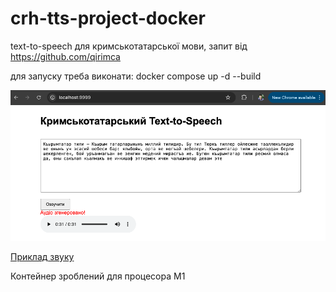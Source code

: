 # crh-tts-project-docker

 text-to-speech для кримськотатарської мови, запит від https://github.com/qirimca

 для запуску треба виконати:
 docker compose up -d --build
 
 ![text-to-speech](doc/img/desktop.png)

 [Приклад звуку](doc/wav/result.wav)

 Контейнер зроблений для процесора M1 
